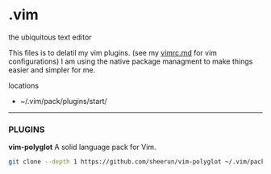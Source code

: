# .vim
the ubiquitous text editor


This files is to delatil my vim plugins.
(see my [vimrc.md](vimrc.md) for vim configurations)
I am using the native package managment to make things easier and simpler for me.

locations
- ~/.vim/pack/plugins/start/




---

### PLUGINS

**vim-polyglot**
A solid language pack for Vim.
```sh
git clone --depth 1 https://github.com/sheerun/vim-polyglot ~/.vim/pack/plugins/start/vim-polyglot
```
